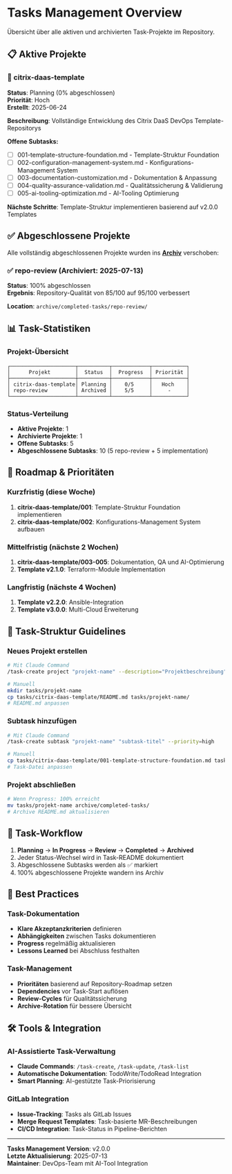 # Tasks Management Overview

Übersicht über alle aktiven und archivierten Task-Projekte im Repository.

## 📋 Aktive Projekte

### 🚧 citrix-daas-template
**Status**: Planning (0% abgeschlossen)  
**Priorität**: Hoch  
**Erstellt**: 2025-06-24  

**Beschreibung**: Vollständige Entwicklung des Citrix DaaS DevOps Template-Repositorys

**Offene Subtasks:**
- [ ] 001-template-structure-foundation.md - Template-Struktur Foundation
- [ ] 002-configuration-management-system.md - Konfigurations-Management System  
- [ ] 003-documentation-customization.md - Dokumentation & Anpassung
- [ ] 004-quality-assurance-validation.md - Qualitätssicherung & Validierung
- [ ] 005-ai-tooling-optimization.md - AI-Tooling Optimierung

**Nächste Schritte**: Template-Struktur implementieren basierend auf v2.0.0 Templates

## ✅ Abgeschlossene Projekte

Alle vollständig abgeschlossenen Projekte wurden ins **[Archiv](../archive/completed-tasks/)** verschoben:

### ✅ repo-review (Archiviert: 2025-07-13)
**Status**: 100% abgeschlossen  
**Ergebnis**: Repository-Qualität von 85/100 auf 95/100 verbessert

**Location**: `archive/completed-tasks/repo-review/`

## 📊 Task-Statistiken

### Projekt-Übersicht
```
┌─────────────────────┬──────────┬────────────┬───────────┐
│      Projekt        │  Status  │  Progress  │ Priorität │
├─────────────────────┼──────────┼────────────┼───────────┤
│ citrix-daas-template│ Planning │    0/5     │   Hoch    │
│ repo-review         │ Archived │    5/5     │     -     │
└─────────────────────┴──────────┴────────────┴───────────┘
```

### Status-Verteilung
- **Aktive Projekte**: 1
- **Archivierte Projekte**: 1  
- **Offene Subtasks**: 5
- **Abgeschlossene Subtasks**: 10 (5 repo-review + 5 implementation)

## 🎯 Roadmap & Prioritäten

### Kurzfristig (diese Woche)
1. **citrix-daas-template/001**: Template-Struktur Foundation implementieren
2. **citrix-daas-template/002**: Konfigurations-Management System aufbauen

### Mittelfristig (nächste 2 Wochen)  
1. **citrix-daas-template/003-005**: Dokumentation, QA und AI-Optimierung
2. **Template v2.1.0**: Terraform-Module Implementation

### Langfristig (nächste 4 Wochen)
1. **Template v2.2.0**: Ansible-Integration
2. **Template v3.0.0**: Multi-Cloud Erweiterung

## 📁 Task-Struktur Guidelines

### Neues Projekt erstellen
```bash
# Mit Claude Command
/task-create project "projekt-name" --description="Projektbeschreibung"

# Manuell
mkdir tasks/projekt-name
cp tasks/citrix-daas-template/README.md tasks/projekt-name/
# README.md anpassen
```

### Subtask hinzufügen  
```bash
# Mit Claude Command
/task-create subtask "projekt-name" "subtask-titel" --priority=high

# Manuell  
cp tasks/citrix-daas-template/001-template-structure-foundation.md tasks/projekt-name/00X-neuer-task.md
# Task-Datei anpassen
```

### Projekt abschließen
```bash
# Wenn Progress: 100% erreicht
mv tasks/projekt-name archive/completed-tasks/
# Archive README.md aktualisieren
```

## 🔄 Task-Workflow

1. **Planning** → **In Progress** → **Review** → **Completed** → **Archived**
2. Jeder Status-Wechsel wird in Task-README dokumentiert
3. Abgeschlossene Subtasks werden als ✅ markiert
4. 100% abgeschlossene Projekte wandern ins Archiv

## 📖 Best Practices

### Task-Dokumentation
- **Klare Akzeptanzkriterien** definieren
- **Abhängigkeiten** zwischen Tasks dokumentieren
- **Progress** regelmäßig aktualisieren
- **Lessons Learned** bei Abschluss festhalten

### Task-Management
- **Prioritäten** basierend auf Repository-Roadmap setzen
- **Dependencies** vor Task-Start auflösen
- **Review-Cycles** für Qualitätssicherung
- **Archive-Rotation** für bessere Übersicht

## 🛠️ Tools & Integration

### AI-Assistierte Task-Verwaltung
- **Claude Commands**: `/task-create`, `/task-update`, `/task-list`
- **Automatische Dokumentation**: TodoWrite/TodoRead Integration
- **Smart Planning**: AI-gestützte Task-Priorisierung

### GitLab Integration
- **Issue-Tracking**: Tasks als GitLab Issues
- **Merge Request Templates**: Task-basierte MR-Beschreibungen
- **CI/CD Integration**: Task-Status in Pipeline-Berichten

---

**Tasks Management Version**: v2.0.0  
**Letzte Aktualisierung**: 2025-07-13  
**Maintainer**: DevOps-Team mit AI-Tool Integration